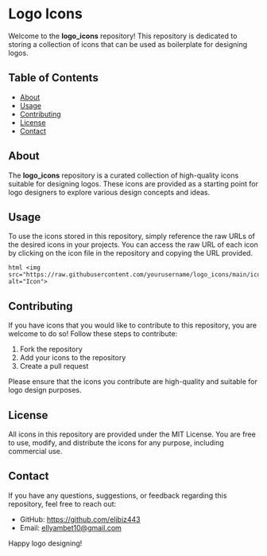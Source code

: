 # Logo Icons

Welcome to the **logo_icons** repository! This repository is dedicated to storing a collection of icons that can be used as boilerplate for designing logos.

## Table of Contents

- [About](#about)
- [Usage](#usage)
- [Contributing](#contributing)
- [License](#license)
- [Contact](#contact)

## About

The **logo_icons** repository is a curated collection of high-quality icons suitable for designing logos. These icons are provided as a starting point for logo designers to explore various design concepts and ideas.

## Usage

To use the icons stored in this repository, simply reference the raw URLs of the desired icons in your projects. You can access the raw URL of each icon by clicking on the icon file in the repository and copying the URL provided.

```
html <img src="https://raw.githubusercontent.com/yourusername/logo_icons/main/icon.png" alt="Icon">
```

## Contributing

If you have icons that you would like to contribute to this repository, you are welcome to do so! Follow these steps to contribute:

1. Fork the repository
2. Add your icons to the repository
3. Create a pull request

Please ensure that the icons you contribute are high-quality and suitable for logo design purposes.

## License

All icons in this repository are provided under the MIT License. You are free to use, modify, and distribute the icons for any purpose, including commercial use.

## Contact

If you have any questions, suggestions, or feedback regarding this repository, feel free to reach out:

- GitHub: https://github.com/elibiz443
- Email: ellyambet10@gmail.com

Happy logo designing!
